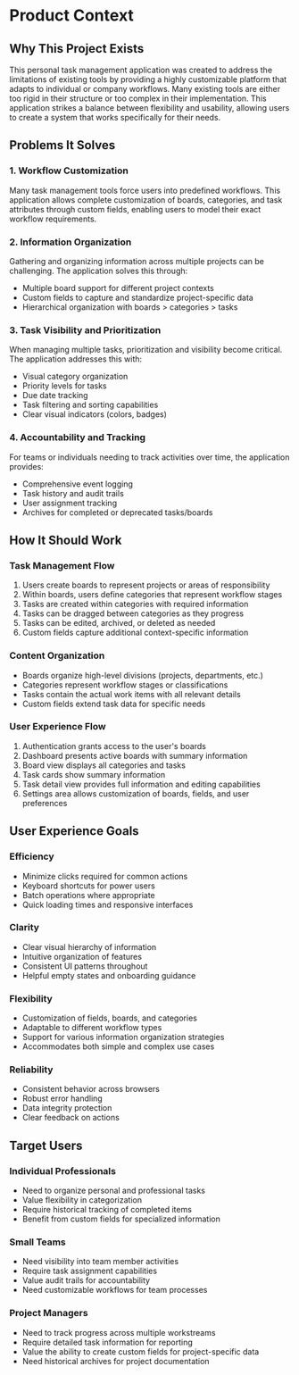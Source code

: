 # Product Context

## Why This Project Exists
This personal task management application was created to address the limitations of existing tools by providing a highly customizable platform that adapts to individual or company workflows. Many existing tools are either too rigid in their structure or too complex in their implementation. This application strikes a balance between flexibility and usability, allowing users to create a system that works specifically for their needs.

## Problems It Solves

### 1. Workflow Customization
Many task management tools force users into predefined workflows. This application allows complete customization of boards, categories, and task attributes through custom fields, enabling users to model their exact workflow requirements.

### 2. Information Organization
Gathering and organizing information across multiple projects can be challenging. The application solves this through:
- Multiple board support for different project contexts
- Custom fields to capture and standardize project-specific data
- Hierarchical organization with boards > categories > tasks

### 3. Task Visibility and Prioritization
When managing multiple tasks, prioritization and visibility become critical. The application addresses this with:
- Visual category organization
- Priority levels for tasks
- Due date tracking
- Task filtering and sorting capabilities
- Clear visual indicators (colors, badges)

### 4. Accountability and Tracking
For teams or individuals needing to track activities over time, the application provides:
- Comprehensive event logging
- Task history and audit trails
- User assignment tracking
- Archives for completed or deprecated tasks/boards

## How It Should Work

### Task Management Flow
1. Users create boards to represent projects or areas of responsibility
2. Within boards, users define categories that represent workflow stages
3. Tasks are created within categories with required information
4. Tasks can be dragged between categories as they progress
5. Tasks can be edited, archived, or deleted as needed
6. Custom fields capture additional context-specific information

### Content Organization
- Boards organize high-level divisions (projects, departments, etc.)
- Categories represent workflow stages or classifications
- Tasks contain the actual work items with all relevant details
- Custom fields extend task data for specific needs

### User Experience Flow
1. Authentication grants access to the user's boards
2. Dashboard presents active boards with summary information
3. Board view displays all categories and tasks
4. Task cards show summary information
5. Task detail view provides full information and editing capabilities
6. Settings area allows customization of boards, fields, and user preferences

## User Experience Goals

### Efficiency
- Minimize clicks required for common actions
- Keyboard shortcuts for power users
- Batch operations where appropriate
- Quick loading times and responsive interfaces

### Clarity
- Clear visual hierarchy of information
- Intuitive organization of features
- Consistent UI patterns throughout
- Helpful empty states and onboarding guidance

### Flexibility
- Customization of fields, boards, and categories
- Adaptable to different workflow types
- Support for various information organization strategies
- Accommodates both simple and complex use cases

### Reliability
- Consistent behavior across browsers
- Robust error handling
- Data integrity protection
- Clear feedback on actions

## Target Users

### Individual Professionals
- Need to organize personal and professional tasks
- Value flexibility in categorization
- Require historical tracking of completed items
- Benefit from custom fields for specialized information

### Small Teams
- Need visibility into team member activities
- Require task assignment capabilities
- Value audit trails for accountability
- Need customizable workflows for team processes

### Project Managers
- Need to track progress across multiple workstreams
- Require detailed task information for reporting
- Value the ability to create custom fields for project-specific data
- Need historical archives for project documentation